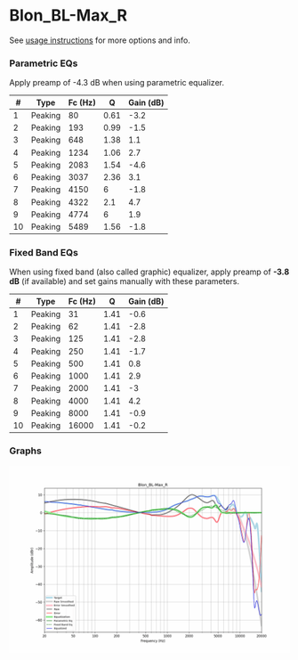 # Blon_BL-Max_R
See [usage instructions](https://github.com/jaakkopasanen/AutoEq#usage) for more options and info.

### Parametric EQs
Apply preamp of -4.3 dB when using parametric equalizer.

|   # | Type    |   Fc (Hz) |    Q |   Gain (dB) |
|-----|---------|-----------|------|-------------|
|   1 | Peaking |        80 | 0.61 |        -3.2 |
|   2 | Peaking |       193 | 0.99 |        -1.5 |
|   3 | Peaking |       648 | 1.38 |         1.1 |
|   4 | Peaking |      1234 | 1.06 |         2.7 |
|   5 | Peaking |      2083 | 1.54 |        -4.6 |
|   6 | Peaking |      3037 | 2.36 |         3.1 |
|   7 | Peaking |      4150 | 6    |        -1.8 |
|   8 | Peaking |      4322 | 2.1  |         4.7 |
|   9 | Peaking |      4774 | 6    |         1.9 |
|  10 | Peaking |      5489 | 1.56 |        -1.8 |

### Fixed Band EQs
When using fixed band (also called graphic) equalizer, apply preamp of **-3.8 dB** (if available) and set gains manually with these parameters.

|   # | Type    |   Fc (Hz) |    Q |   Gain (dB) |
|-----|---------|-----------|------|-------------|
|   1 | Peaking |        31 | 1.41 |        -0.6 |
|   2 | Peaking |        62 | 1.41 |        -2.8 |
|   3 | Peaking |       125 | 1.41 |        -2.8 |
|   4 | Peaking |       250 | 1.41 |        -1.7 |
|   5 | Peaking |       500 | 1.41 |         0.8 |
|   6 | Peaking |      1000 | 1.41 |         2.9 |
|   7 | Peaking |      2000 | 1.41 |        -3   |
|   8 | Peaking |      4000 | 1.41 |         4.2 |
|   9 | Peaking |      8000 | 1.41 |        -0.9 |
|  10 | Peaking |     16000 | 1.41 |        -0.2 |

### Graphs
![](./Blon_BL-Max_R.png)

